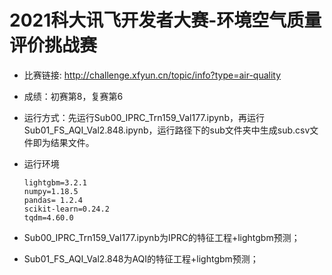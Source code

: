# 2021科大讯飞开发者大赛-环境空气质量评价挑战赛

* 比赛链接: http://challenge.xfyun.cn/topic/info?type=air-quality

* 成绩：初赛第8，复赛第6

* 运行方式：先运行Sub00_IPRC_Trn159_Val177.ipynb，再运行Sub01_FS_AQI_Val2.848.ipynb，运行路径下的sub文件夹中生成sub.csv文件即为结果文件。

* 运行环境

  ```
  lightgbm=3.2.1
  numpy=1.18.5
  pandas= 1.2.4
  scikit-learn=0.24.2
  tqdm=4.60.0
  ```

  

* Sub00_IPRC_Trn159_Val177.ipynb为IPRC的特征工程+lightgbm预测；

* Sub01_FS_AQI_Val2.848为AQI的特征工程+lightgbm预测；

